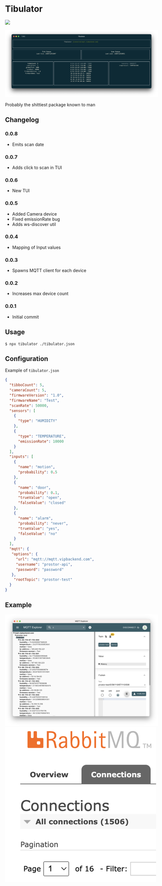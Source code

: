 # Tibulator
[![](https://img.shields.io/badge/tibulator-npm-red)](https://www.npmjs.com/package/tibulator)

![cli](img/cli.png)

Probably the shittiest package known to man


## Changelog
### 0.0.8
* Emits scan date

### 0.0.7
* Adds click to scan in TUI

### 0.0.6
* New TUI

### 0.0.5
* Added Camera device
* Fixed emissionRate bug
* Adds ws-discover util

### 0.0.4
* Mapping of Input values

### 0.0.3
* Spawns MQTT client for each device

### 0.0.2
* Increases max device count

### 0.0.1
* Initial commit

## Usage
```shell
$ npx tibulator ./tibulator.json
```

## Configuration

Example of `tibulator.json`
```json
{
  "tibboCount": 5,
  "cameraCount": 5,
  "firmwareVersion": "1.0",
  "firmwareName": "Test",
  "scanRate": 50000,
  "sensors": [
    {
      "type": "HUMIDITY"
    },
    {
      "type": "TEMPERATURE",
      "emissionRate": 10000
    }
  ],
  "inputs": [
    {
      "name": "motion",
      "probability": 0.5
    },
    {
      "name": "door",
      "probability": 0.1,
      "trueValue": "open",
      "falseValue": "closed"
    },
    {
      "name": "alarm",
      "probability": "never",
      "trueValue": "yes",
      "falseValue": "no"
    }
  ],
  "mqtt": {
   "options": {
     "url": "mqtt://mqtt.vipbackend.com",
     "username": "prostor-api",
     "password": "password"
   },
    "rootTopic": "prostor-test"
  }
}
```

## Example
![Output](img/output.png)
![RabbitMQ](img/rabbitmq.png)
